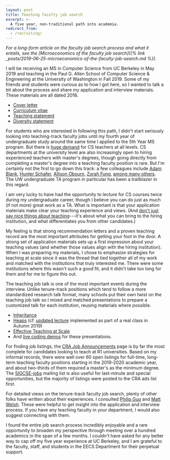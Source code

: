 ```yaml
---
layout: post
title: Teaching faculty job search
excerpt: >-
  A five year, non-traditional path into academia.
redirect_from:
  - /recruiting/
---
```


*For a long-form article on the faculty job search process and what it entails, see the [Microeconomics of the faculty job search]({% link _posts/2019-06-25-microeconomics-of-the-faculty-job-search.md %}).*

I will be receiving an MS in Computer Science from UC Berkeley in May 2019 and teaching in the Paul G. Allen School of Computer Science & Engineering at the University of Washington in Fall 2019. Some of my friends and students were curious as to how I got here, so I wanted to talk a bit about the process and share my application and interview materials. These materials are all dated 2018.

- [Cover letter](https://drive.google.com/open?id=1fWM9ZNEdC8digPhTVeuLpeCMII-aNWdE)
- [Curriculum vitae](https://drive.google.com/open?id=1Bv7aQF6cOye_Uq30hcubZV5oewOlo6DY)
- [Teaching statement](https://drive.google.com/open?id=1vCpS_KdDNBuvDxwi7Bt2IDbOYbNVM7yz)
- [Diversity statement](https://drive.google.com/open?id=1Iu7SgtrIi_U9Kp870AwO7TkjSezXgXvC)

For students who are interested in following this path, I didn't start seriously looking into teaching-track faculty jobs until my fourth year of undergraduate study around the same time I applied to the 5th Year MS program. But there is [huge demand][capacity] for CS teachers at all levels. CS departments at the university level are also increasingly open to hiring experienced teachers with master's degrees, though going directly from completing a master's degree into a teaching faculty position is rare. But I'm certainly not the first to go down this track: a few colleagues include [Adam Blank][], [Hunter Schafer][], [Allison Obourn][], [Zorah Fung][], [among many others][UW TAs]. The UW undergraduate TA program in particular has been a trailblazer in this regard.

[capacity]: https://cs.stanford.edu/people/eroberts/ResourcesForTheCSCapacityCrisis/
[Adam Blank]: https://www.countablethoughts.com
[Hunter Schafer]: https://homes.cs.washington.edu/~hschafer/
[Allison Obourn]: http://allisonobourn.com/
[Zorah Fung]: https://www.cs.washington.edu/people/faculty/zorahf
[UW TAs]: https://news.cs.washington.edu/2016/11/23/uw-cse-undergraduate-tas-reunite-and-celebrate/

I am very lucky to have had the opportunity to lecture for CS courses twice during my undergraduate career, though I believe you can do just as much (if not more) great work as a TA. What is important is that your application materials make clear your teaching experience and views. (And [don't just say nice things about teaching][]---it's about what you can bring to the hiring institution, and what differentiates you from other candidates.)

[don't just say nice things about teaching]: https://theprofessorisin.com/2016/09/12/thedreadedteachingstatement/

My feeling is that strong recommendation letters and a proven teaching record are the most important attributes for getting your foot in the door. A strong set of application materials sets up a first impression about your teaching values (and whether those values align with the hiring institution). When I was preparing my materials, I chose to emphasize strategies for teaching at scale since it was the thread that tied together all of my work and matched with the institutions that truly interested me. There were some institutions where this wasn't such a good fit, and it didn't take too long for them and for me to figure this out.

The teaching job talk is one of the most important events during the interview. Unlike tenure-track positions which tend to follow a more standardized research talk format, many schools put their own twist on the teaching job talk so I mixed and matched presentations to prepare a customized talk for each institution, reusing materials where possible.

- [Inheritance](https://docs.google.com/presentation/d/1Gs2UUoyPPhYjcrMo2fPvHfqyKXOSXbNGXxAbVbrF31Q/edit?usp=sharing)
- [Heaps](https://docs.google.com/presentation/d/18v_7bwPdroeU3nWXZlx6ZVraN2BQHXEffuUmdYbpWfA/edit?usp=sharing) (cf. [updated lecture](https://docs.google.com/presentation/d/1jJoIAsLMIZ2KxiGCgcxtAfdCyxhFcw9bjRNCCw5MOkw/edit?usp=sharing) implemented as part of a real class in Autumn 2019)
- [Effective Teaching at Scale](https://docs.google.com/presentation/d/13gIWG0vA2tFHKbXaWZ8QAsBsn9L9zqE5tRXh1HX729s/edit?usp=sharing)
- And [live coding demos](https://github.com/kevinlin1/teaching-faculty-demos) for these presentations.

For finding job listings, the [CRA Job Announcements][] page is by far the most complete for candidates looking to teach at R1 universities. Based on my informal records, there were well over 60 open listings for full-time, long-term teaching faculty positions starting in the 2019-2020 academic year, and about two-thirds of them required a master's as the minimum degree. The [SIGCSE-jobs][] mailing list is also useful for last-minute and special opportunities, but the majority of listings were posted to the CRA ads list first.

[CRA Job Announcements]: https://cra.org/ads/
[SIGCSE-jobs]: https://sigcse.org/sigcse/membership/mailing-lists.html

For detailed views on the tenure-track faculty job search, plenty of other folks have written about their experiences. I consulted [Philip Guo][] and [Matt Welsh][]. These were helpful to get insight into the application and interview process. If you have any teaching faculty in your department, I would also suggest connecting with them.

[Philip Guo]: http://www.pgbovine.net/faculty-job-application-materials.htm
[Matt Welsh]: https://matt-welsh.blogspot.com/2012/12/how-to-get-faculty-job-part-1.html

I found the entire job search process incredibly enjoyable and a rare opportunity to broaden my perspective through meeting over a hundred academics in the span of a few months. I couldn't have asked for any better way to cap off my five year experience at UC Berkeley, and I am grateful to the faculty, staff, and students in the EECS Department for their perpetual support.
